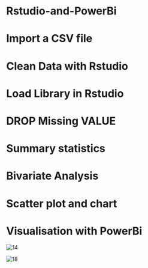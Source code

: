 # Rstudio-and-PowerBi
# Import  a CSV file
# Clean Data with Rstudio
# Load Library in Rstudio
# DROP Missing VALUE
# Summary statistics
# Bivariate Analysis
# Scatter plot and chart
# Visualisation with PowerBi



![14](https://user-images.githubusercontent.com/127099573/228217978-f427a352-25b0-4e7c-9d5f-77be0927d153.jpg)


![18](https://user-images.githubusercontent.com/127099573/228218096-c014e9fc-98aa-4da9-8575-c42893710362.jpg)

